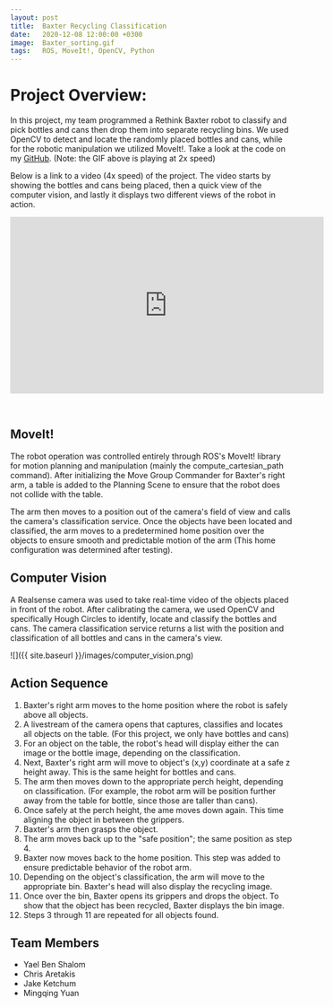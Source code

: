 ```yaml
---
layout: post
title:  Baxter Recycling Classification
date:   2020-12-08 12:00:00 +0300
image:  Baxter_sorting.gif
tags:   ROS, MoveIt!, OpenCV, Python
---
```

<!-- <div align="center"><em>GIF is playing at 4x speed.</em></div>
<p>&nbsp;</p> -->

# Project Overview:
In this project, my team programmed a Rethink Baxter robot to classify and pick bottles and cans then drop them into separate recycling bins. We used OpenCV to detect and locate the randomly placed bottles and cans, while for the robotic manipulation we utilized MoveIt!. Take a look at the code on my <a href="https://github.com/gingineer95/baxter-recycling" target="_blank" rel="noopener noreferrer">GitHub</a>. (Note: the GIF above is playing at 2x speed)

Below is a link to a video (4x speed) of the project. The video starts by showing the bottles and cans being placed, then a quick view of the computer vision, and lastly it displays two different views of the robot in action. 

<iframe width="560" height="315" src="https://www.youtube.com/embed/0IDe7L2YoR4" title="YouTube video player" frameborder="0" allow="accelerometer; autoplay; clipboard-write; encrypted-media; gyroscope; picture-in-picture" allowfullscreen></iframe>

<p>&nbsp;</p>

## MoveIt!
The robot operation was controlled entirely through ROS's MoveIt! library for motion planning and manipulation (mainly the compute_cartesian_path command). After initializing the Move Group Commander for Baxter's right arm, a table is added to the Planning Scene to ensure that the robot does not collide with the table. 

The arm then moves to a position out of the camera's field of view and calls the camera's classification service. Once the objects have been located and classified, the arm moves to a predetermined home position over the objects to ensure smooth and predictable motion of the arm (This home configuration was determined after testing).


## Computer Vision
A Realsense camera was used to take real-time video of the objects placed in front of the robot. After calibrating the camera, we used OpenCV and specifically Hough Circles to identify, locate and classify the bottles and cans. The camera classification service returns a list with the position and classification of all bottles and cans in the camera's view.

![]({{ site.baseurl }}/images/computer_vision.png)


## Action Sequence
1. Baxter's right arm moves to the home position where the robot is safely above all objects.
2. A livestream of the camera opens that captures, classifies and locates all objects on the table. (For this project, we only have bottles and cans)
3. For an object on the table, the robot's head will display either the can image or the bottle image, depending on the classification.
4. Next, Baxter's right arm will move to object's (x,y) coordinate at a safe z height away. This is the same height for bottles and cans.
5. The arm then moves down to the appropriate perch height, depending on classification. (For example, the robot arm will be position further away from the table for bottle, since those are taller than cans).
6. Once safely at the perch height, the ame moves down again. This time aligning the object in between the grippers.
7. Baxter's arm then grasps the object.
8. The arm moves back up to the "safe position"; the same position as step 4.
9. Baxter now moves back to the home position. This step was added to ensure predictable behavior of the robot arm.
10. Depending on the object's classification, the arm will move to the appropriate bin. Baxter's head will also display the recycling image.
11. Once over the bin, Baxter opens its grippers and drops the object. To show that the object has been recycled, Baxter displays the bin image.
12. Steps 3 through 11 are repeated for all objects found.

## Team Members
- Yael Ben Shalom
- Chris Aretakis
- Jake Ketchum
- Mingqing Yuan